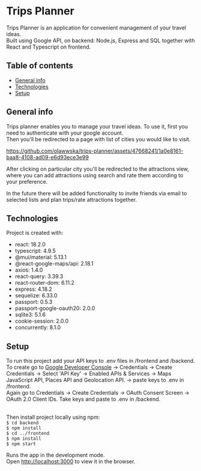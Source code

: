 # Trips Planner

Trips Planner is an application for convenient management of your travel ideas. <br> Built using Google API, on backend: Node.js, Express and SQL together with React and Typescript on frontend.

## Table of contents

- [General info](#general-info)
- [Technologies](#technologies)
- [Setup](#setup)

## General info

Trips planner enables you to manage your travel ideas.
To use it, first you need to authenticate with your google account. <br> Then you'll be redirected
to a page with list of cities you would like to visit.





https://github.com/olawwska/trips-planner/assets/47668241/1a0e8161-baa8-4108-ad09-e6d93ece3e99






After clicking on particular city you'll be redirected to the attractions view, where you can add attractions using search and rate them according to your preference. 










In the future there will be added functionality to invite friends via email to selected lists and plan trips/rate attractions together. 

## Technologies

Project is created with:
* react: 18.2.0
* typescript: 4.9.5
* @mui/material: 5.13.1
* @react-google-maps/api: 2.18.1
* axios: 1.4.0
* react-query: 3.39.3
* react-router-dom: 6.11.2
* express: 4.18.2
* sequelize: 6.33.0
* passport: 0.5.3
* passport-google-oauth20: 2.0.0
* sqlite3: 5.1.6
* cookie-session: 2.0.0
* concurrently: 8.1.0


## Setup
To run this project add your API keys to .env files in /frontend and /backend. <br>To create go to [Google Developer Console](https://console.cloud.google.com/) -> Credentials -> Create Credentials -> Select 'API Key' -> Enabled APIs & Services -> Maps JavaScript API, Places API and Geolocation API. -> paste keys to .env in /frontend. <br>Again go to Credentials -> Create Credentials -> OAuth Consent Screen -> OAuth 2.0 Client IDs. Take keys and paste to .env in /backend.

<br>Then install project locally using npm:
<br>`$ cd backend`
<br>`$ npm install`
<br>`$ cd ../frontend`
<br>`$ npm install`
<br>`$ npm start`

Runs the app in the development mode.\
Open [http://localhost:3000](http://localhost:3000) to view it in the browser.
